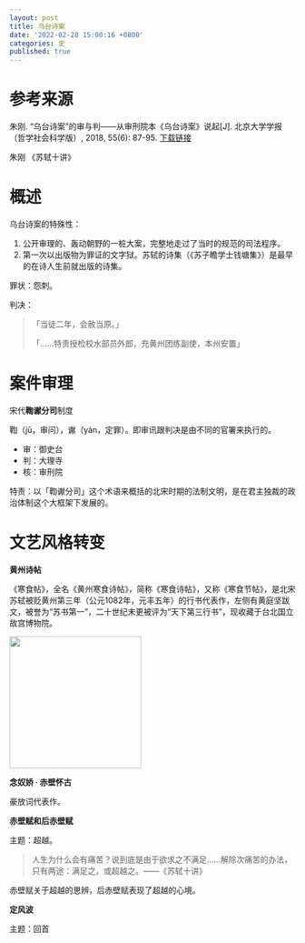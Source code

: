 ```yaml
---
layout: post
title: 乌台诗案
date: '2022-02-28 15:00:16 +0800'
categories: 史
published: true
---
```


# 参考来源

朱刚. “乌台诗案”的审与判——从审刑院本《乌台诗案》说起[J]. 北京大学学报（哲学社会科学版）, 2018, 55(6): 87-95. [下载链接](http://journal.pku.edu.cn/CN/abstract/abstract637.shtml#)

朱刚 《苏轼十讲》

# 概述

乌台诗案的特殊性：

1. 公开审理的、轰动朝野的一桩大案，完整地走过了当时的规范的司法程序。
2. 第一次以出版物为罪证的文字狱。苏轼的诗集（《苏子瞻学士钱塘集》）是最早的在诗人生前就出版的诗集。

罪状：怨刺。

判决：

> 「当徒二年，会赦当原。」
>
> 「……特责授检校水部员外郎，充黄州团练副使，本州安置」

# 案件审理

宋代**鞫谳分司**制度

鞫（jū，审问），谳（yàn，定罪）。即审讯跟判决是由不同的官署来执行的。

- 审：御史台
- 判：大理寺
- 核：审刑院

特责：以「鞫谳分司」这个术语来概括的北宋时期的法制文明，是在君主独裁的政治体制这个大框架下发展的。

# 文艺风格转变

__黄州诗帖__

《寒食帖》，全名《黄州寒食诗帖》，简称《寒食诗帖》，又称《寒食节帖》，是北宋苏轼被贬黄州第三年（公元1082年，元丰五年）的行书代表作，左侧有黄庭坚跋文，被誉为“苏书第一”，二十世纪末更被评为“天下第三行书”，现收藏于台北国立故宫博物院。

<div style="overflow-x: scroll; width: 700px;">
<img src="//upload.wikimedia.org/wikipedia/commons/thumb/7/7b/%E5%AF%92%E9%A3%9F%E5%B8%96.jpg/9000px-%E5%AF%92%E9%A3%9F%E5%B8%96.jpg" style="overflow-x:scroll;height:232px;">
</div>


__念奴娇 · 赤壁怀古__

豪放词代表作。

__赤壁赋和后赤壁赋__

主题：超越。

> 人生为什么会有痛苦？说到底是由于欲求之不满足……解除次痛苦的办法，只有两途：满足之，或超越之。——《苏轼十讲》

赤壁赋关于超越的思辨，后赤壁赋表现了超越的心境。

__定风波__

主题：回首
